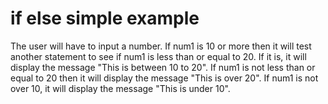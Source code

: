 # if else simple example
The user will have to input a number. If num1 is 10 or more then it will test another statement to see if num1 is less than or
equal to 20. If it is, it will display the message "This is between 10 to 20". If num1 is not less than or equal to 20 then it
will display the message "This is over 20". If num1 is not over 10, it will display  the message "This is under 10".
 
